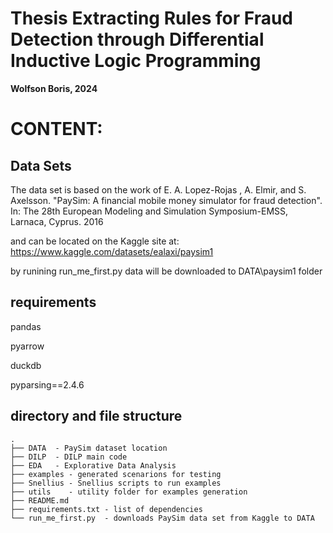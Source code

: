 # Thesis Extracting Rules for Fraud Detection through Differential Inductive Logic Programming 

**Wolfson Boris, 2024**

# CONTENT:

## Data Sets
The data set is based on the work of 
E. A. Lopez-Rojas , A. Elmir, and S. Axelsson. "PaySim: A financial mobile money simulator for fraud detection". In: The 28th European Modeling and Simulation Symposium-EMSS, Larnaca, Cyprus. 2016
 
and can be located on the Kaggle site at:
https://www.kaggle.com/datasets/ealaxi/paysim1

by runining run\_me\_first.py data will be downloaded to DATA\paysim1 folder

## requirements
pandas

pyarrow

duckdb 

pyparsing==2.4.6
## directory and file structure

```
.
├── DATA  - PaySim dataset location
├── DILP  - DILP main code
├── EDA   - Explorative Data Analysis
├── examples - generated scenarions for testing
├── Snellius - Snellius scripts to run examples
├── utils    - utility folder for examples generation
├── README.md
├── requirements.txt - list of dependencies 
└── run_me_first.py  - downloads PaySim data set from Kaggle to DATA

```

